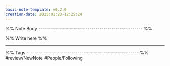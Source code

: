 ```yaml
---
basic-note-template: v0.2.0
creation-date: 2025:01:23-12:25:24
---
```


%% Note Body --------------------------------------------------- %%

%% Write here %%




___

%% Tags ------------------------------------------------------- %%
#review/NewNote
#People/Following 